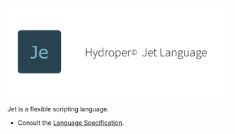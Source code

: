 <p align="center">
  <img src="https://github.com/hydroper-jet/lang/blob/master/assets/banner.png" width="500">
</p>

Jet is a flexible scripting language.

* Consult the [Language Specification](https://hydroper-jet.github.io/lang/spec/1.0/live).
